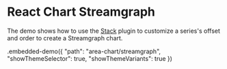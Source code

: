 # React Chart Streamgraph

The demo shows how to use the [Stack](../../docs/reference/stack.md) plugin to customize a series's offset and order to create a Streamgraph chart.

.embedded-demo({ "path": "area-chart/streamgraph", "showThemeSelector": true, "showThemeVariants": true })
